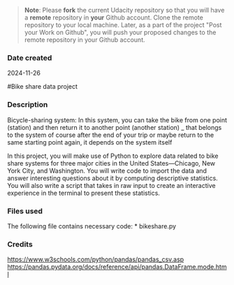 >**Note**: Please **fork** the current Udacity repository so that you will have a **remote** repository in **your** Github account. Clone the remote repository to your local machine. Later, as a part of the project "Post your Work on Github", you will push your proposed changes to the remote repository in your Github account.

### Date created
2024-11-26

#Bike share data project

### Description
Bicycle-sharing system:
In this system, you can take the bike from one point (station) and then return it to another point (another station) _ that belongs to the system of course after the end of your trip or maybe return to the same starting point again, it depends on the system itself

In this project, you will make use of Python to explore data related to bike share systems for three major cities in the United States—Chicago, New York City, and Washington. You will write code to import the data and answer interesting questions about it by computing descriptive statistics. You will also write a script that takes in raw input to create an interactive experience in the terminal to present these statistics.

### Files used
   The following file contains necessary code:
        * bikeshare.py	
### Credits
https://www.w3schools.com/python/pandas/pandas_csv.asp
https://pandas.pydata.org/docs/reference/api/pandas.DataFrame.mode.html
